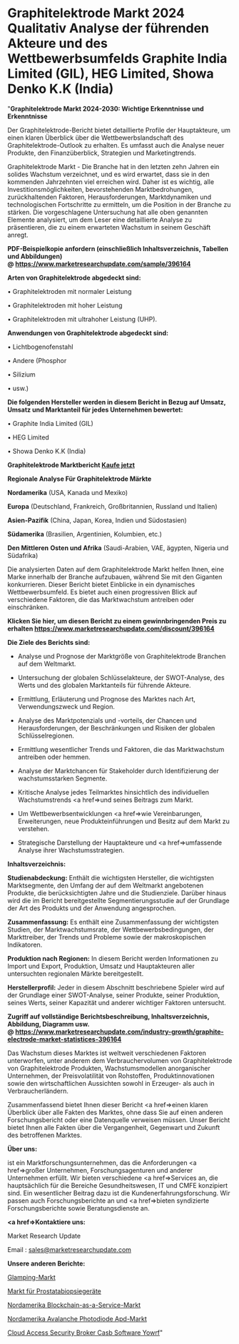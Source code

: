 # Graphitelektrode Markt 2024 Qualitativ Analyse der führenden Akteure und des Wettbewerbsumfelds Graphite India Limited (GIL), HEG Limited, Showa Denko K.K (India)

"<strong>Graphitelektrode Markt 2024-2030: Wichtige Erkenntnisse und Erkenntnisse</strong>

Der Graphitelektrode-Bericht bietet detaillierte Profile der Hauptakteure, um einen klaren Überblick über die Wettbewerbslandschaft des Graphitelektrode-Outlook zu erhalten. Es umfasst auch die Analyse neuer Produkte, den Finanzüberblick, Strategien und Marketingtrends.

Graphitelektrode Markt - Die Branche hat in den letzten zehn Jahren ein solides Wachstum verzeichnet, und es wird erwartet, dass sie in den kommenden Jahrzehnten viel erreichen wird. Daher ist es wichtig, alle Investitionsmöglichkeiten, bevorstehenden Marktbedrohungen, zurückhaltenden Faktoren, Herausforderungen, Marktdynamiken und technologischen Fortschritte zu ermitteln, um die Position in der Branche zu stärken. Die vorgeschlagene Untersuchung hat alle oben genannten Elemente analysiert, um dem Leser eine detaillierte Analyse zu präsentieren, die zu einem erwarteten Wachstum in seinem Geschäft anregt.

<strong><b>PDF-Beispielkopie anfordern (einschließlich Inhaltsverzeichnis, Tabellen und Abbildungen) @ </b></strong><strong><a href=https://www.marketresearchupdate.com/sample/396164><strong>https://www.marketresearchupdate.com/sample/396164</u></a></strong></strong>

<strong>Arten von Graphitelektrode abgedeckt sind:</strong>

• Graphitelektroden mit normaler Leistung

• Graphitelektroden mit hoher Leistung

• Graphitelektroden mit ultrahoher Leistung (UHP).

<strong>Anwendungen von Graphitelektrode abgedeckt sind:</strong>

• Lichtbogenofenstahl

• Andere (Phosphor

• Silizium

• usw.)

<strong>Die folgenden Hersteller werden in diesem Bericht in Bezug auf Umsatz, Umsatz und Marktanteil für jedes Unternehmen bewertet:</strong>

• Graphite India Limited (GIL)

• HEG Limited

• Showa Denko K.K (India)

<strong>Graphitelektrode Marktbericht <a href=https://www.marketresearchupdate.com/buynow/396164>Kaufe jetzt</a></strong>

<strong>Regionale Analyse Für Graphitelektrode Märkte</strong>

<strong>Nordamerika</strong> (USA, Kanada und Mexiko)

<strong>Europa</strong> (Deutschland, Frankreich, Großbritannien, Russland und Italien)

<strong>Asien-Pazifik</strong> (China, Japan, Korea, Indien und Südostasien)

<strong>Südamerika</strong> (Brasilien, Argentinien, Kolumbien, etc.)

<strong>Den Mittleren</strong> <strong>Osten und Afrika</strong> (Saudi-Arabien, VAE, ägypten, Nigeria und Südafrika)

Die analysierten Daten auf dem Graphitelektrode Markt helfen Ihnen, eine Marke innerhalb der Branche aufzubauen, während Sie mit den Giganten konkurrieren. Dieser Bericht bietet Einblicke in ein dynamisches Wettbewerbsumfeld. Es bietet auch einen progressiven Blick auf verschiedene Faktoren, die das Marktwachstum antreiben oder einschränken.

<strong>Klicken Sie hier, um diesen Bericht zu einem gewinnbringenden Preis zu erhalten
</strong><strong><a href=https://www.marketresearchupdate.com/discount/396164>https://www.marketresearchupdate.com/discount/396164</b></u></strong></a>

<strong>Die Ziele des Berichts sind:</strong>

- Analyse und Prognose der Marktgröße von Graphitelektrode Branchen auf dem Weltmarkt.

- Untersuchung der globalen Schlüsselakteure, der SWOT-Analyse, des Werts und des globalen Marktanteils für führende Akteure.

- Ermittlung, Erläuterung und Prognose des Marktes nach Art, Verwendungszweck und Region.

- Analyse des Marktpotenzials und -vorteils, der Chancen und Herausforderungen, der Beschränkungen und Risiken der globalen Schlüsselregionen.

- Ermittlung wesentlicher Trends und Faktoren, die das Marktwachstum antreiben oder hemmen.

- Analyse der Marktchancen für Stakeholder durch Identifizierung der wachstumsstarken Segmente.

- Kritische Analyse jedes Teilmarktes hinsichtlich des individuellen Wachstumstrends <a href=>und</a> seines Beitrags zum Markt.

- Um Wettbewerbsentwicklungen <a href=>wie</a> Vereinbarungen, Erweiterungen, neue Produkteinführungen und Besitz auf dem Markt zu verstehen.

- Strategische Darstellung der Hauptakteure und <a href=>umfas</a>sende Analyse ihrer Wachstumsstrategien.

<strong>Inhaltsverzeichnis:</strong>

<strong>Studienabdeckung:</strong> Enthält die wichtigsten Hersteller, die wichtigsten Marktsegmente, den Umfang der auf dem Weltmarkt angebotenen Produkte, die berücksichtigten Jahre und die Studienziele. Darüber hinaus wird die im Bericht bereitgestellte Segmentierungsstudie auf der Grundlage der Art des Produkts und der Anwendung angesprochen.

<strong>Zusammenfassung:</strong> Es enthält eine Zusammenfassung der wichtigsten Studien, der Marktwachstumsrate, der Wettbewerbsbedingungen, der Markttreiber, der Trends und Probleme sowie der makroskopischen Indikatoren.

<strong>Produktion nach Regionen:</strong> In diesem Bericht werden Informationen zu Import und Export, Produktion, Umsatz und Hauptakteuren aller untersuchten regionalen Märkte bereitgestellt.

<strong>Herstellerprofil:</strong> Jeder in diesem Abschnitt beschriebene Spieler wird auf der Grundlage einer SWOT-Analyse, seiner Produkte, seiner Produktion, seines Werts, seiner Kapazität und anderer wichtiger Faktoren untersucht.

<strong><b>Zugriff auf vollständige Berichtsbeschreibung, Inhaltsverzeichnis, Abbildung, Diagramm usw. @ </b></strong><strong><a href=https://www.marketresearchupdate.com/industry-growth/graphite-electrode-market-statistices-396164>https://www.marketresearchupdate.com/industry-growth/graphite-electrode-market-statistices-396164</a></strong>

Das Wachstum dieses Marktes ist weltweit verschiedenen Faktoren unterworfen, unter anderem dem Verbrauchervolumen von Graphitelektrode von Graphitelektrode Produkten, Wachstumsmodellen anorganischer Unternehmen, der Preisvolatilität von Rohstoffen, Produktinnovationen sowie den wirtschaftlichen Aussichten sowohl in Erzeuger- als auch in Verbraucherländern.

Zusammenfassend bietet Ihnen dieser Bericht <a href=>einen</a> klaren Überblick über alle Fakten des Marktes, ohne dass Sie auf einen anderen Forschungsbericht oder eine Datenquelle verweisen müssen. Unser Bericht bietet Ihnen alle Fakten über die Vergangenheit, Gegenwart und Zukunft des betroffenen Marktes.

<strong>Über uns:</strong>

 ist ein Marktforschungsunternehmen, das die Anforderungen <a href=>großer</a> Unternehmen, Forschungsagenturen und anderer Unternehmen erfüllt. Wir bieten verschiedene <a href=>Services</a> an, die hauptsächlich für die Bereiche Gesundheitswesen, IT und CMFE konzipiert sind. Ein wesentlicher Beitrag dazu ist die Kundenerfahrungsforschung. Wir passen auch Forschungsberichte an und <a href=>bieten</a> syndizierte Forschungsberichte sowie Beratungsdienste an.

<strong><a href=>Kontaktiere uns:</a></strong>

Market Research Update

Email : sales@marketresearchupdate.com

<strong>Unsere anderen Berichte:</strong>

<a href=https://www.linkedin.com/pulse/glamping-market-2023-top-key-players>Glamping-Markt</a>

<a href=https://www.linkedin.com/pulse/prostate-biopsy-devices-market-report-2023-top-company>Markt für Prostatabiopsiegeräte</a>

<a href=https://www.linkedin.com/pulse/north-america-blockchain-as-a-service-market>Nordamerika Blockchain-as-a-Service-Markt</a>

<a href=https://www.linkedin.com/pulse/north-america-avalanche-photodiode-apd-market-1f>Nordamerika Avalanche Photodiode Apd-Markt</a>

<a href=https://www.linkedin.com/pulse/cloud-access-security-broker-casb-software-yowrf/>Cloud Access Security Broker Casb Software Yowrf</a>"
